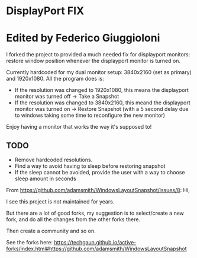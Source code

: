 DisplayPort FIX
=====================

# Edited by Federico Giuggioloni

I forked the project to provided a much needed fix for displayport monitors: restore window position whenever the displayport monitor is turned on.

Currently hardcoded for my dual monitor setup: 3840x2160 (set as primary) and 1920x1080.
All the program does is:

- If the resolution was changed to 1920x1080, this means the displayport monitor was turned off -> Take a Snapshot
- If the resolution was changed to 3840x2160, this meand the displayport monitor was turned on -> Restore Snapshot (with a 5 second delay due to windows taking some time to reconfigure the new monitor)

Enjoy having a monitor that works the way it's supposed to!

## TODO

- Remove hardcoded resolutions.
- Find a way to avoid having to sleep before restoring snapshot
- If the sleep cannot be avoided, provide the user with a way to choose sleep amount in seconds


From https://github.com/adamsmith/WindowsLayoutSnapshot/issues/8:
Hi,

I see this project is not maintained for years.

But there are a lot of good forks, my suggestion is to select/create a new fork, and do all the changes from the other forks there.

Then create a community and so on.

See the forks here: https://techgaun.github.io/active-forks/index.html#https://github.com/adamsmith/WindowsLayoutSnapshot
